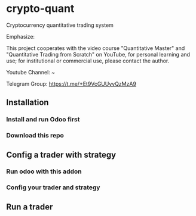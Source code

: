 # crypto-quant
Cryptocurrency quantitative trading system

Emphasize:

This project cooperates with the video course "Quantitative Master" and "Quantitative Trading from Scratch" on YouTube, for personal learning and use; for institutional or commercial use, please contact the author.


Youtube Channel: ~

Telegram Group: https://t.me/+Et9VcGUUyvQzMzA9


## Installation

### Install and run Odoo first

### Download this repo

## Config a trader with strategy

### Run odoo with this addon

### Config your trader and strategy

## Run a trader





